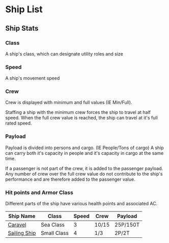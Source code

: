 # Ship List

## Ship Stats
### Class
A ship's class, which can designate utility roles and size

### Speed
A ship's movement speed

### Crew
Crew is displayed with minimum and full values (IE Min/Full).

Staffing a ship with the minimum crew forces the ship to travel at half speed. When the full crew value is reached, the ship can travel at it's full rated speed.

### Payload
Payload is divided into persons and cargo. (IE People/Tons of cargo)
A ship can carry both it's capacity in people and it's capacity in cargo at the same time. 

If a passenger is not part of the crew, it is added to the passenger payload. Any number of crew over the full crew value do not contribute to the ship's performance and are therefore added to the passenger value.

### Hit points and Armor Class
Different parts of the ship have various health points and associated AC.

| Ship Name | Class | Speed | Crew | Payload |
| --------- | ----- | ----- | ---- | ------- |
| [Caravel](./Ship_Specs/Caravel.md) | Sea Class | 3 | 10/15 | 25P/150T |
| [Sailing Ship](./Ship_Specs/Sailing_Ship.md) | Small Class | 4 | 1/3 | 2P/2T |